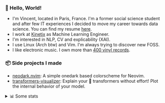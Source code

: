 ### 👋 Hello, World!

- I'm Vincent, located in Paris, France. I'm a former social science student and after few IT experiences I decided to move my career towards data science. You can find my resume [here](https://raw.githubusercontent.com/VDuchauffour/resume/main/resume.pdf).
- I work at <a href="https://www.kinetix.tech/">Kinetix<a/> as Machine Learning Engineer.
- I'm interested in NLP, CV and explicability (XAI).
- I use Linux (Arch btw) and Vim. I'm always trying to discover new FOSS.
- I like electronic music. I own more than <a href="https://www.discogs.com/user/Voigt_Kampff/collection">400 vinyl records<a/>.

### 📦 Side projects I made
  
- [neodark.nvim](https://github.com/VDuchauffour/neodark.nvim): A simple onedark based colorscheme for Neovim.
- [transformers-visualizer](https://github.com/VDuchauffour/transformers-visualizer): Explain your 🤗 transformers without effort! Plot the internal behavior of your model. 

<details><summary>📊 Some stats</summary>  
  
<p align="center">
  <img alt="VDuchauffour's github stats" src="https://github-readme-stats.vercel.app/api?username=VDuchauffour&count_private=true&include_all_commits=true&show_icons=true&theme=react"/>
  <br />
  <img alt="VDuchauffour's streak stats" src="https://streak-stats.demolab.com?user=VDuchauffour&theme=react"/>
  <br />
  <img alt="VDuchauffour's language stats" src="https://github-readme-stats.vercel.app/api/top-langs/?username=VDuchauffour&count_private=true&include_all_commits=true&show_icons=true&layout=compact&theme=react"/>
  <!--   <br />
  <img alt="VDuchauffour's Wakatime stats" src="https://github-readme-stats.vercel.app/api/wakatime?username=VDuchauffour&theme=react"/> -->
</p>

#### 🧭 Wakatime stats
<!--START_SECTION:waka-->
![Code Time](http://img.shields.io/badge/Code%20Time-634%20hrs%2032%20mins-blue)

![Lines of code](https://img.shields.io/badge/From%20Hello%20World%20I%27ve%20Written-163.0%20thousand%20lines%20of%20code-blue)

**🐱 My GitHub Data** 

> 📦 26.5 kB Used in GitHub's Storage 
 > 
> 🏆 1,442 Contributions in the Year 2023
 > 
> 🚫 Not Opted to Hire
 > 
> 📜 7 Public Repositories 
 > 
> 🔑 2 Private Repositories 
 > 
**I'm an Early 🐤** 

```text
🌞 Morning                202 commits         ██░░░░░░░░░░░░░░░░░░░░░░░   08.45 % 
🌆 Daytime                1451 commits        ███████████████░░░░░░░░░░   60.71 % 
🌃 Evening                621 commits         ██████░░░░░░░░░░░░░░░░░░░   25.98 % 
🌙 Night                  116 commits         █░░░░░░░░░░░░░░░░░░░░░░░░   04.85 % 
```
📅 **I'm Most Productive on Monday** 

```text
Monday                   566 commits         ██████░░░░░░░░░░░░░░░░░░░   23.68 % 
Tuesday                  357 commits         ████░░░░░░░░░░░░░░░░░░░░░   14.94 % 
Wednesday                434 commits         █████░░░░░░░░░░░░░░░░░░░░   18.16 % 
Thursday                 469 commits         █████░░░░░░░░░░░░░░░░░░░░   19.62 % 
Friday                   465 commits         █████░░░░░░░░░░░░░░░░░░░░   19.46 % 
Saturday                 36 commits          ░░░░░░░░░░░░░░░░░░░░░░░░░   01.51 % 
Sunday                   63 commits          █░░░░░░░░░░░░░░░░░░░░░░░░   02.64 % 
```


📊 **This Week I Spent My Time On** 

```text
💬 Programming Languages: 
Python                   12 hrs 34 mins      ████████████░░░░░░░░░░░░░   48.50 % 
YAML                     4 hrs 39 mins       ████░░░░░░░░░░░░░░░░░░░░░   17.97 % 
TeX                      1 hr 36 mins        ██░░░░░░░░░░░░░░░░░░░░░░░   06.19 % 
Bash                     1 hr 33 mins        ██░░░░░░░░░░░░░░░░░░░░░░░   06.03 % 
JSON                     1 hr 29 mins        █░░░░░░░░░░░░░░░░░░░░░░░░   05.74 % 
```


 Last Updated on 27/04/2023 11:25:48 UTC
<!--END_SECTION:waka-->
</details>
